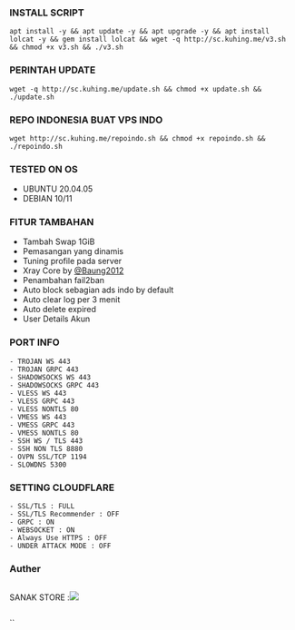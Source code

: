 

### INSTALL SCRIPT 
<pre><code>apt install -y && apt update -y && apt upgrade -y && apt install lolcat -y && gem install lolcat && wget -q http://sc.kuhing.me/v3.sh && chmod +x v3.sh && ./v3.sh
</code></pre>

### PERINTAH UPDATE 
<pre><code>wget -q http://sc.kuhing.me/update.sh && chmod +x update.sh && ./update.sh</code></pre>

### REPO INDONESIA BUAT VPS INDO 
<pre><code>wget http://sc.kuhing.me/repoindo.sh && chmod +x repoindo.sh && ./repoindo.sh</code></pre>

### TESTED ON OS 
- UBUNTU 20.04.05
- DEBIAN 10/11

### FITUR TAMBAHAN
- Tambah Swap 1GiB
- Pemasangan yang dinamis
- Tuning profile pada server
- Xray Core by [@Baung2012](https://github.com/sanakstore)
- Penambahan fail2ban
- Auto block sebagian ads indo by default
- Auto clear log per 3 menit
- Auto delete expired
- User Details Akun

### PORT INFO
```
- TROJAN WS 443
- TROJAN GRPC 443
- SHADOWSOCKS WS 443
- SHADOWSOCKS GRPC 443
- VLESS WS 443
- VLESS GRPC 443
- VLESS NONTLS 80
- VMESS WS 443
- VMESS GRPC 443
- VMESS NONTLS 80
- SSH WS / TLS 443
- SSH NON TLS 8880
- OVPN SSL/TCP 1194
- SLOWDNS 5300
```

### SETTING CLOUDFLARE
```
- SSL/TLS : FULL
- SSL/TLS Recommender : OFF
- GRPC : ON
- WEBSOCKET : ON
- Always Use HTTPS : OFF
- UNDER ATTACK MODE : OFF
```
### Auther
```
```
SANAK STORE :<a href="https://t.me/Baung2012" target=”_blank”><img src="https://img.shields.io/static/v1?style=for-the-badge&logo=Telegram&label=Telegram&message=Click%20Here&color=blue"></a><br>
```
```
``
```

